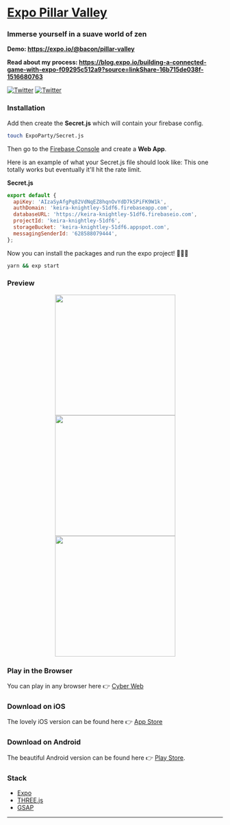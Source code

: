 # [Expo Pillar Valley](https://evanbacon.github.io/Expo-Pillar-Valley)

### Immerse yourself in a suave world of zen

**Demo: https://expo.io/@bacon/pillar-valley**

**Read about my process: https://blog.expo.io/building-a-connected-game-with-expo-f09295c512a9?source=linkShare-16b715de038f-1516680763**

[![Twitter](https://img.shields.io/badge/twitter-@baconbrix-55acee.svg?maxAge=2592000)](http://twitter.com/baconbrix)
[![Twitter](https://img.shields.io/badge/twitter-@expo_io-4039E2.svg?maxAge=2592000)](http://twitter.com/expo_io)

### Installation

Add then create the **Secret.js** which will contain your firebase config.

```bash
touch ExpoParty/Secret.js
```

Then go to the [Firebase Console](https://console.firebase.google.com) and create a **Web App**.

Here is an example of what your Secret.js file should look like:
This one totally works but eventually it'll hit the rate limit.

**Secret.js**

```js
export default {
  apiKey: 'AIzaSyAfgPq82VdNqEZ8hqnOvYdD7kSPiFK9W1k',
  authDomain: 'keira-knightley-51df6.firebaseapp.com',
  databaseURL: 'https://keira-knightley-51df6.firebaseio.com',
  projectId: 'keira-knightley-51df6',
  storageBucket: 'keira-knightley-51df6.appspot.com',
  messagingSenderId: '628588079444',
};
```

Now you can install the packages and run the expo project! 💙💙💙

```bash
yarn && exp start
```

### Preview

<div style="text-align:center">
  
<img src="https://github.com/EvanBacon/Expo-Pillar-Valley/blob/master/ios/fastlane/raw_screenshots/IMG_0494.PNG" width="281"  />

<img src="https://github.com/EvanBacon/Expo-Pillar-Valley/blob/master/ios/fastlane/raw_screenshots/IMG_0496.PNG" width="281"  />

<img src="https://github.com/EvanBacon/Expo-Pillar-Valley/blob/master/ios/fastlane/raw_screenshots/IMG_0497.PNG" width="281"  />

</div>

### Play in the Browser

You can play in any browser here 👉 [Cyber Web](https://evanbacon.github.io/Expo-Pillar-Valley)

### Download on iOS

The lovely iOS version can be found here 👉 [App Store](https://itunes.apple.com/us/app/pillar-valley/id1336398804?ls=1&mt=8)

### Download on Android

The beautiful Android version can be found here 👉 [Play Store](https://play.google.com/store/apps/details?id=com.evanbacon.pillarvalley).

### Stack

- [Expo](http://expo.io)
- [THREE.js](https://threejs.org/)
- [GSAP](https://greensock.com/)

---
